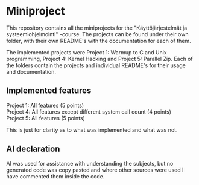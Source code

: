 # Miniproject

This repository contains all the miniprojects for the "Käyttöjärjestelmät ja systeemiohjelmointi" -course. The projects can be found under their own folder, with their own README's with the documentation for each of them.  
  
The implemented projects were Project 1: Warmup to C and Unix programming, Project 4: Kernel Hacking and Project 5: Parallel Zip. Each of the folders contain the projects and individual README's for their usage and documentation.

## Implemented features

Project 1: All features (5 points)  
Project 4: All features except different system call count (4 points)  
Project 5: All features (5 points)  
  
This is just for clarity as to what was implemented and what was not.
## AI declaration
AI was used for assistance with understanding the subjects, but no generated code was copy pasted and where other sources were used I have commented them inside the code.